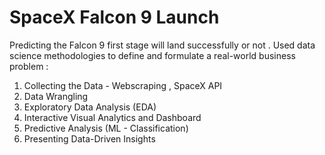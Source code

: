 # SpaceX Falcon 9 Launch
Predicting the Falcon 9 first stage will land successfully or not .
Used data science methodologies to define and formulate a real-world business problem :
1. Collecting the Data - Webscraping , SpaceX API
2. Data Wrangling
3. Exploratory Data Analysis (EDA)
4. Interactive Visual Analytics and Dashboard
5. Predictive Analysis (ML - Classification)
6. Presenting Data-Driven Insights
